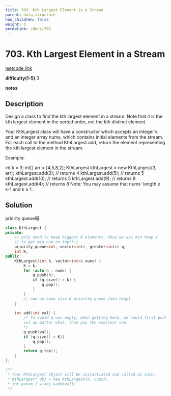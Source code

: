 ```yaml
---
title: 703. Kth Largest Element in a Stream
parent: data_structure
has_children: false
weight: 3
permalink: /docs/703
---
```

# 703. Kth Largest Element in a Stream
[leetcode link](https://leetcode.com/problems/kth-largest-element-in-a-stream/)

**difficulty(1-5)** 
3

**notes**   


## Description
Design a class to find the kth largest element in a stream. Note that it is the kth largest element in the sorted order, not the kth distinct element.

Your KthLargest class will have a constructor which accepts an integer k and an integer array nums, which contains initial elements from the stream. For each call to the method KthLargest.add, return the element representing the kth largest element in the stream.

Example:

int k = 3;
int[] arr = [4,5,8,2];
KthLargest kthLargest = new KthLargest(3, arr);
kthLargest.add(3);   // returns 4
kthLargest.add(5);   // returns 5
kthLargest.add(10);  // returns 5
kthLargest.add(9);   // returns 8
kthLargest.add(4);   // returns 8
Note:
You may assume that nums' length ≥ k-1 and k ≥ 1.

## Solution
priority queue呀.


```c++
class KthLargest {
private:
    // only need to keep biggest K elements, thus we use min heap (
    // to get min num on top!!!)
    priority_queue<int, vector<int>, greater<int>> q; 
    int K;
public:
    KthLargest(int k, vector<int>& nums) {
        K = k;
        for (auto n : nums) {
            q.push(n);
            if (q.size() > k) {
                q.pop();
            }
        }
        // now we have size K priority queue (min heap)
    }
    
    int add(int val) {
        /* To avoid q was empty, when getting here, we could first push
        val no matter what, then pop the smallest one. 
        */
        q.push(val);
        if (q.size() > K){
            q.pop();
        }
        return q.top();
    }
};

/**
 * Your KthLargest object will be instantiated and called as such:
 * KthLargest* obj = new KthLargest(k, nums);
 * int param_1 = obj->add(val);
 */
```


<!-- 
Default label
{: .label }

Blue label
{: .label .label-blue }

Stable
{: .label .label-green }

New release
{: .label .label-purple }

Coming soon
{: .label .label-yellow }

Deprecated
{: .label .label-red } -->
